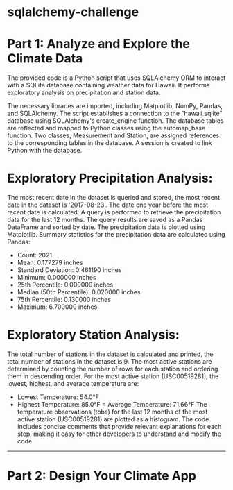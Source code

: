 # sqlalchemy-challenge
# Part 1: Analyze and Explore the Climate Data

The provided code is a Python script that uses SQLAlchemy ORM to interact with a SQLite database containing weather data for Hawaii. It performs exploratory analysis on precipitation and station data.

The necessary libraries are imported, including Matplotlib, NumPy, Pandas, and SQLAlchemy.
The script establishes a connection to the "hawaii.sqlite" database using SQLAlchemy's create_engine function.
The database tables are reflected and mapped to Python classes using the automap_base function.
Two classes, Measurement and Station, are assigned references to the corresponding tables in the database.
A session is created to link Python with the database.
# Exploratory Precipitation Analysis:
The most recent date in the dataset is queried and stored, the most recent date in the dataset is '2017-08-23'.
The date one year before the most recent date is calculated.
A query is performed to retrieve the precipitation data for the last 12 months.
The query results are saved as a Pandas DataFrame and sorted by date.
The precipitation data is plotted using Matplotlib.
Summary statistics for the precipitation data are calculated using Pandas:
- Count: 2021
- Mean: 0.177279 inches
- Standard Deviation: 0.461190 inches
- Minimum: 0.000000 inches
- 25th Percentile: 0.000000 inches
- Median (50th Percentile): 0.020000 inches
- 75th Percentile: 0.130000 inches
- Maximum: 6.700000 inches
# Exploratory Station Analysis:
The total number of stations in the dataset is calculated and printed, the total number of stations in the dataset is 9.
The most active stations are determined by counting the number of rows for each station and ordering them in descending order.
For the most active station (USC00519281), the lowest, highest, and average temperature are:
- Lowest Temperature: 54.0°F
- Highest Temperature: 85.0°F
= Average Temperature: 71.66°F
The temperature observations (tobs) for the last 12 months of the most active station (USC00519281) are plotted as a histogram.
The code includes concise comments that provide relevant explanations for each step, making it easy for other developers to understand and modify the code.

_____________________________________________________________________________________________________________________________________________
# Part 2: Design Your Climate App
